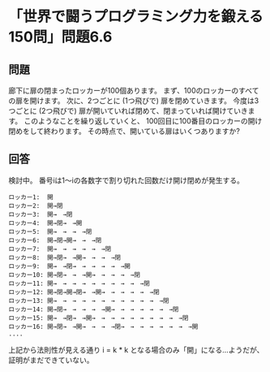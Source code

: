 # 「世界で闘うプログラミング力を鍛える150問」問題6.6

## 問題

廊下に扉の閉まったロッカーが100個あります。
まず、100のロッカーのすべての扉を開けます。
次に、2つごとに (1つ飛びで) 扉を閉めていきます。
今度は3つごとに (2つ飛びで) 扉が開いていれば閉めて、閉まっていれば開けていきます。
このようなことを繰り返していくと、
100回目に100番目のロッカーの開け閉めをして終わります。
その時点で、開いている扉はいくつありますか?

## 回答

検討中。
番号iは1〜iの各数字で割り切れた回数だけ開け閉めが発生する。

    ロッカー1:  開
    ロッカー2:  開→閉
    ロッカー3:  開→　→閉
    ロッカー4:  開→閉→　→開
    ロッカー5:  開→　→　→　→閉
    ロッカー6:  開→閉→開→　→　→閉
    ロッカー7:  開→　→　→　→　→　→閉
    ロッカー8:  開→閉→　→開→　→　→　→閉
    ロッカー9:  開→　→閉→　→　→　→　→　→開
    ロッカー10: 開→閉→　→　→開→　→　→　→　→閉
    ロッカー11: 開→　→　→　→　→　→　→　→　→　→閉
    ロッカー12: 開→閉→開→閉→　→開→　→　→　→　→　→閉
    ロッカー13: 開→　→　→　→　→　→　→　→　→　→　→　→閉
    ロッカー14: 開→閉→　→　→　→　→開→　→　→　→　→　→　→閉
    ロッカー15: 開→　→閉→　→開→　→　→　→　→　→　→　→　→　→閉
    ロッカー16: 開→閉→　→開→　→　→　→閉→　→　→　→　→　→　→　→開
    ....

上記から法則性が見える通り i = k * k となる場合のみ「開」になる…ようだが、
証明がまだできていない。
